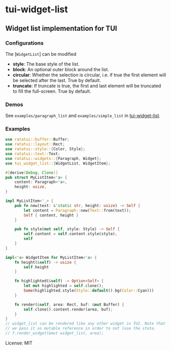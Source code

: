 # tui-widget-list

## Widget list implementation for TUI

### Configurations
The [`WidgetList`] can be modified
- **style**: The base style of the list.
- **block**: An optional outer block around the list.
- **circular**: Whether the selection is circular, i.e. if true the first element will be selected after the last. True by default.
- **truncate**: If truncate is true, the first and last element will be truncated to fill the full-screen. True by default.

### Demos
See `examples/paragraph_list` and `examples/simple_list` in [tui-widget-list](https://github.com/preiter93/tui-widget-list/tree/main/examples).

### Examples
```rust
use ratatui::buffer::Buffer;
use ratatui::layout::Rect;
use ratatui::style::{Color, Style};
use ratatui::text::Text;
use ratatui::widgets::{Paragraph, Widget};
use tui_widget_list::{WidgetList, WidgetItem};

#[derive(Debug, Clone)]
pub struct MyListItem<'a> {
    content: Paragraph<'a>,
    height: usize,
}

impl MyListItem<'_> {
    pub fn new(text: &'static str, height: usize) -> Self {
        let content = Paragraph::new(Text::from(text));
        Self { content, height }
    }

    pub fn style(mut self, style: Style) -> Self {
        self.content = self.content.style(style);
        self
    }
}

impl<'a> WidgetItem for MyListItem<'a> {
    fn height(&self) -> usize {
        self.height
    }

    fn highlighted(&self) -> Option<Self> {
        let mut highlighted = self.clone();
        Some(highlighted.style(Style::default().bg(Color::Cyan)))
    }

    fn render(&self, area: Rect, buf: &mut Buffer) {
        self.clone().content.render(area, buf);
    }
}
// widget_list can be rendered like any other widget in TUI. Note that
// we pass it as mutable reference in order to not lose the state.
// f.render_widget(&mut widget_list, area);
```

License: MIT

